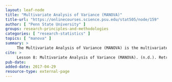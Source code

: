 ```yaml
---
layout: leaf-node
title: "Multivariate Analysis of Variance (MANOVA)"
title-url: "https://onlinecourses.science.psu.edu/stat505/node/159"
author: [ "Penn State University" ]
groups: research-principles-and-methodologies
categories: [ "research-statistics" ]
topics: [ "manova" ]
summary: >
     The Multivariate Analysis of Variance (MANOVA) is the multivariate analog of the Analysis of Variance (ANOVA) procedure used for univariate data. We will introduce the Multivariate Analysis of Variance with the Romano-British Pottery data example.
cite: >
     Lesson 8: Multivariate Analysis of Variance (MANOVA). (n.d.). Retrieved April 29, 2017, from https://onlinecourses.science.psu.edu/stat505/node/159
pub-date: 
added-date: 2017-04-29
resource-type: external-page
---
```

